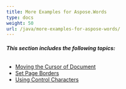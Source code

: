 ```yaml
---
title: More Examples for Aspose.Words
type: docs
weight: 50
url: /java/more-examples-for-aspose-words/
---
```


###### **This section includes the following topics:**
- [Moving the Cursor of Document](/words/java/moving-the-cursor-of-document-html/)
- [Set Page Borders](/words/java/set-page-borders-html/)
- [Using Control Characters](/words/java/using-control-characters-html/)
